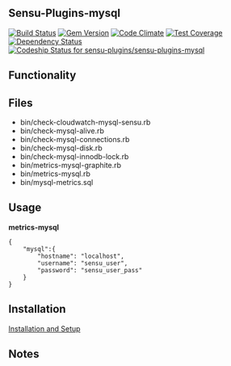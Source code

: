 ## Sensu-Plugins-mysql

[![Build Status](https://travis-ci.org/sensu-plugins/sensu-plugins-mysql.svg?branch=master)](https://travis-ci.org/sensu-plugins/sensu-plugins-mysql)
[![Gem Version](https://badge.fury.io/rb/sensu-plugins-mysql.svg)](http://badge.fury.io/rb/sensu-plugins-mysql)
[![Code Climate](https://codeclimate.com/github/sensu-plugins/sensu-plugins-mysql/badges/gpa.svg)](https://codeclimate.com/github/sensu-plugins/sensu-plugins-mysql)
[![Test Coverage](https://codeclimate.com/github/sensu-plugins/sensu-plugins-mysql/badges/coverage.svg)](https://codeclimate.com/github/sensu-plugins/sensu-plugins-mysql)
[![Dependency Status](https://gemnasium.com/sensu-plugins/sensu-plugins-mysql.svg)](https://gemnasium.com/sensu-plugins/sensu-plugins-mysql)
[ ![Codeship Status for sensu-plugins/sensu-plugins-mysql](https://codeship.com/projects/266116c0-e896-0132-af9a-62885e5c211b/status?branch=master)](https://codeship.com/projects/82837)

## Functionality

## Files
 * bin/check-cloudwatch-mysql-sensu.rb
 * bin/check-mysql-alive.rb
 * bin/check-mysql-connections.rb
 * bin/check-mysql-disk.rb
 * bin/check-mysql-innodb-lock.rb
 * bin/metrics-mysql-graphite.rb
 * bin/metrics-mysql.rb
 * bin/mysql-metrics.sql

## Usage

**metrics-mysql**
```
{
    "mysql":{
        "hostname": "localhost",
        "username": "sensu_user",
        "password": "sensu_user_pass"
    }
}
```

## Installation

[Installation and Setup](https://github.com/sensu-plugins/documentation/blob/master/user_docs/installation_instructions.md)


## Notes

